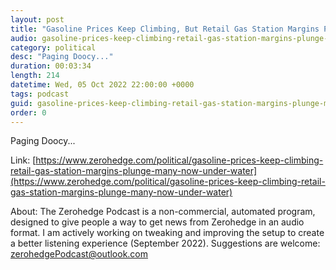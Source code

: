 ```yaml
---
layout: post
title: "Gasoline Prices Keep Climbing, But Retail Gas Station Margins Plunge, With Many Now 'Under Water'"
audio: gasoline-prices-keep-climbing-retail-gas-station-margins-plunge-many-now-under-water-0
category: political
desc: "Paging Doocy..."
duration: 00:03:34
length: 214
datetime: Wed, 05 Oct 2022 22:00:00 +0000
tags: podcast
guid: gasoline-prices-keep-climbing-retail-gas-station-margins-plunge-many-now-under-water-0
order: 0
---
```

Paging Doocy...

Link: [https://www.zerohedge.com/political/gasoline-prices-keep-climbing-retail-gas-station-margins-plunge-many-now-under-water](https://www.zerohedge.com/political/gasoline-prices-keep-climbing-retail-gas-station-margins-plunge-many-now-under-water)

About: The Zerohedge Podcast is a non-commercial, automated program, designed to give people a way to get news from Zerohedge in an audio format.  I am actively working on tweaking and improving the setup to create a better listening experience (September 2022).  Suggestions are welcome: [zerohedgePodcast@outlook.com](mailto:zerohedgePodcast@outlook.com)